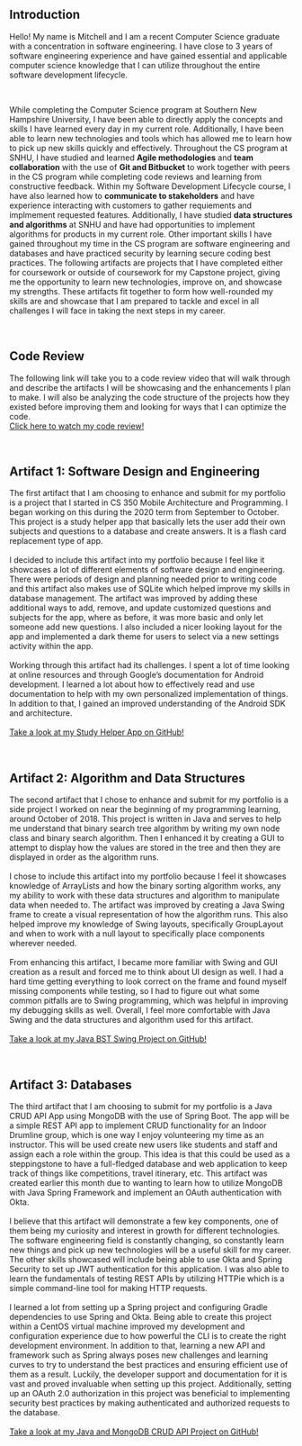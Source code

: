## Introduction
<p>
Hello! My name is Mitchell and I am a recent Computer Science graduate with a concentration in software engineering. I have close to 3 years of software engineering experience and have gained essential and applicable computer science knowledge that I can utilize throughout the entire software development lifecycle. 
</p>
<br>
<p>
While completing the Computer Science program at Southern New Hampshire University, I have been able to directly apply the concepts and skills I have learned every day in my       current role. Additionally, I have been able to learn new technologies and tools which has allowed me to learn how to pick up new skills quickly and effectively. Throughout the CS program at SNHU, I have studied and learned <strong>Agile methodologies</strong> and <strong>team collaboration</strong> with the use of <strong>Git and Bitbucket</strong> to work together with peers in the CS program while completing code reviews and learning from constructive feedback. Within my Software Development Lifecycle course, I have also learned how to <strong>communicate to stakeholders</strong> and have experience interacting with customers to gather requiements and implmement requested features. Additionally, I have studied <strong>data structures and algorithms</strong> at SNHU and have had opportunities to implement algorithms for products in my current role. Other important skills I have gained throughout my time in the CS program are software engineering and databases and have practiced security by learning secure coding best practices. The following artifacts are projects that I have completed either for coursework or outside of coursework for my Capstone project, giving me the opportunity to learn new technologies, improve on, and showcase my strengths. These artifacts fit together to form how well-rounded my skills are and showcase that I am prepared to tackle and excel in all challenges I will face in taking the next steps in my career. 
</p>
<br>

## Code Review
<p>
The following link will take you to a code review video that will walk through and describe the artifacts I will be showcasing and the enhancements I plan to make. I will also be analyzing the code structure of the projects how they existed before improving them and looking for ways that I can optimize the code. 
<br>
<a href="https://youtu.be/fJEvGT_iv7c">Click here to watch my code review!</a>
</p>
<br>

## Artifact 1: Software Design and Engineering
<p>
The first artifact that I am choosing to enhance and submit for my portfolio is a project that I started in CS 350 Mobile Architecture and Programming. I began working on this during the 2020 term from September to October. This project is a study helper app that basically lets the user add their own subjects and questions to a database and create answers. It is a flash card replacement type of app. 
<br>
<br>
I decided to include this artifact into my portfolio because I feel like it showcases a lot of different elements of software design and engineering. There were periods of design and planning needed prior to writing code and this artifact also makes use of SQLite which helped improve my skills in database management. The artifact was improved by adding these additional ways to add, remove, and update customized questions and subjects for the app, where as before, it was more basic and only let someone add new questions. I also included a nicer looking layout for the app and implemented a dark theme for users to select via a new settings activity within the app.
<br>
<br>
Working through this artifact had its challenges. I spent a lot of time looking at online resources and through Google’s documentation for Android development. I learned a lot about how to effectively read and use documentation to help with my own personalized implementation of things. In addition to that, I gained an improved understanding of the Android SDK and architecture. 
<br>
<br>
<a href="https://github.com/mitchell-ibarra/CS-360-StudyHelper">Take a look at my Study Helper App on GitHub!</a>
</p>
<br>

## Artifact 2: Algorithm and Data Structures
<p>
The second artifact that I chose to enhance and submit for my portfolio is a side project I worked on near the beginning of my programming learning, around October of 2018. This project is written in Java and serves to help me understand that binary search tree algorithm by writing my own node class and binary search algorithm. Then I enhanced it by creating a GUI to attempt to display how the values are stored in the tree and then they are displayed in order as the algorithm runs. 
<br>
<br>
I chose to include this artifact into my portfolio because I feel it showcases knowledge of ArrayLists and how the binary sorting algorithm works, any my ability to work with these data structures and algorithm to manipulate data when needed to. The artifact was improved by creating a Java Swing frame to create a visual representation of how the algorithm runs. This also helped improve my knowledge of Swing layouts, specifically GroupLayout and when to work with a null layout to specifically place components wherever needed. 
<br>
<br>
From enhancing this artifact, I became more familiar with Swing and GUI creation as a result and forced me to think about UI design as well. I had a hard time getting everything to look correct on the frame and found myself missing components while testing, so I had to figure out what some common pitfalls are to Swing programming, which was helpful in improving my debugging skills as well. Overall, I feel more comfortable with Java Swing and the data structures and algorithm used for this artifact. 
<br>
<br>
<a href="https://github.com/mitchell-ibarra/JavaBSTSwingProject">Take a look at my Java BST Swing Project on GitHub!</a>
</p>
<br>

## Artifact 3: Databases
<p>
The third artifact that I am choosing to submit for my portfolio is a Java CRUD API App using MongoDB with the use of Spring Boot. The app will be a simple REST API app to implement CRUD functionality for an Indoor Drumline group, which is one way I enjoy volunteering my time as an instructor. This will be used create new users like students and staff and assign each a role within the group. This idea is that this could be used as a steppingstone to have a full-fledged database and web application to keep track of things like competitions, travel itinerary, etc. This artifact was created earlier this month due to wanting to learn how to utilize MongoDB with Java Spring Framework and implement an OAuth authentication with Okta. 
<br>
<br>
I believe that this artifact will demonstrate a few key components, one of them being my curiosity and interest in growth for different technologies. The software engineering field is constantly changing, so constantly learn new things and pick up new technologies will be a useful skill for my career. The other skills showcased will include being able to use Okta and Spring Security to set up JWT authentication for this application. I was also able to learn the fundamentals of testing REST APIs by utilizing HTTPie which is a simple command-line tool for making HTTP requests. 
<br>
<br>
I learned a lot from setting up a Spring project and configuring Gradle dependencies to use Spring and Okta. Being able to create this project within a CentOS virtual machine improved my development and configuration experience due to how powerful the CLI is to create the right development environment. In addition to that, learning a new API and framework such as Spring always poses new challenges and learning curves to try to understand the best practices and ensuring efficient use of them as a result. Luckily, the developer support and documentation for it is vast and proved invaluable when setting up this project. Additionally, setting up an OAuth 2.0 authorization in this project was beneficial to implementing security best practices by making authenticated and authorized requests to the database. 
<br>
<br>
<a href="https://github.com/mitchell-ibarra/JavaMongoDB-CRUDProject">Take a look at my Java and MongoDB CRUD API Project on GitHub!</a>  
</p>
